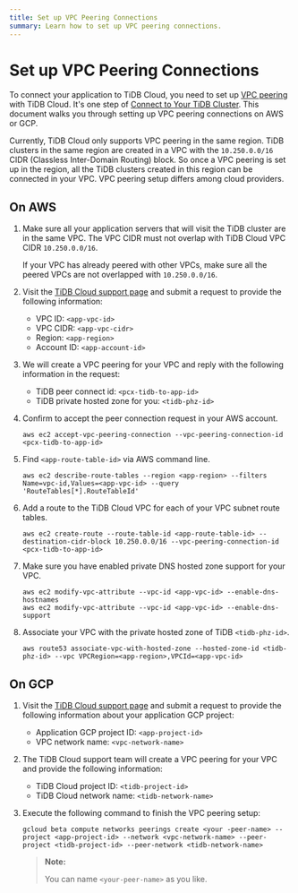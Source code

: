 ```yaml
---
title: Set up VPC Peering Connections
summary: Learn how to set up VPC peering connections.
---
```


# Set up VPC Peering Connections

To connect your application to TiDB Cloud, you need to set up [VPC peering](glossary.md#vpc-peering) with TiDB Cloud. It's one step of [Connect to Your TiDB Cluster](connect-to-tidb-cluster.md). This document walks you through setting up VPC peering connections on AWS or GCP.

Currently, TiDB Cloud only supports VPC peering in the same region. TiDB clusters in the same region are created in a VPC with the `10.250.0.0/16` CIDR (Classless Inter-Domain Routing) block. So once a VPC peering is set up in the region, all the TiDB clusters created in this region can be connected in your VPC. VPC peering setup differs among cloud providers.

## On AWS

1. Make sure all your application servers that will visit the TiDB cluster are in the same VPC. The VPC CIDR must not overlap with TiDB Cloud VPC CIDR `10.250.0.0/16`.

    If your VPC has already peered with other VPCs, make sure all the peered VPCs are not overlapped with `10.250.0.0/16`.

2. Visit the [TiDB Cloud support page](https://support.pingcap.com) and submit a request to provide the following information:

    - VPC ID: `<app-vpc-id>`
    - VPC CIDR: `<app-vpc-cidr>`
    - Region: `<app-region>`
    - Account ID: `<app-account-id>`

3. We will create a VPC peering for your VPC and reply with the following information in the request:

    - TiDB peer connect id: `<pcx-tidb-to-app-id>`
    - TiDB private hosted zone for you: `<tidb-phz-id>`

4. Confirm to accept the peer connection request in your AWS account.

    ```
    aws ec2 accept-vpc-peering-connection --vpc-peering-connection-id <pcx-tidb-to-app-id>
    ```

5. Find `<app-route-table-id>` via AWS command line.

    ```
    aws ec2 describe-route-tables --region <app-region> --filters Name=vpc-id,Values=<app-vpc-id> --query 'RouteTables[*].RouteTableId'
    ```

6. Add a route to the TiDB Cloud VPC for each of your VPC subnet route tables.

    ```
    aws ec2 create-route --route-table-id <app-route-table-id> --destination-cidr-block 10.250.0.0/16 --vpc-peering-connection-id <pcx-tidb-to-app-id>
    ```

7. Make sure you have enabled private DNS hosted zone support for your VPC.

    ```
    aws ec2 modify-vpc-attribute --vpc-id <app-vpc-id> --enable-dns-hostnames
    aws ec2 modify-vpc-attribute --vpc-id <app-vpc-id> --enable-dns-support
    ```

8. Associate your VPC with the private hosted zone of TiDB `<tidb-phz-id>`.

    ```
    aws route53 associate-vpc-with-hosted-zone --hosted-zone-id <tidb-phz-id> --vpc VPCRegion=<app-region>,VPCId=<app-vpc-id>
    ```

## On GCP

1. Visit the [TiDB Cloud support page](https://support.pingcap.com) and submit a request to provide the following information about your application GCP project:

    - Application GCP project ID: `<app-project-id>`
    - VPC network name: `<vpc-network-name>`

2. The TiDB Cloud support team will create a VPC peering for your VPC and provide the following information:

    - TiDB Cloud project ID: `<tidb-project-id>`
    - TiDB Cloud network name: `<tidb-network-name>`

3. Execute the following command to finish the VPC peering setup:

    ```
    gcloud beta compute networks peerings create <your -peer-name> --project <app-project-id> --network <vpc-network-name> --peer-project <tidb-project-id> --peer-network <tidb-network-name>
    ```

    > **Note:**
    >
    > You can name `<your-peer-name>` as you like.
